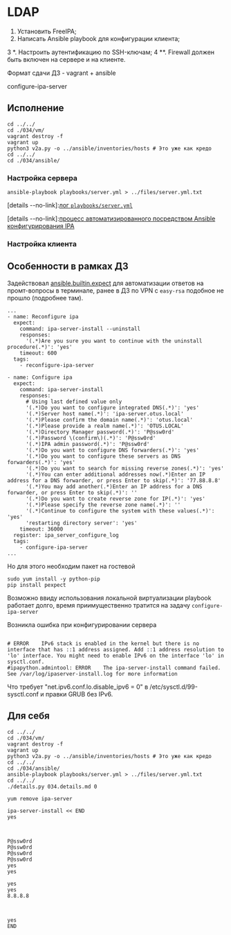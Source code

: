 # LDAP

1. Установить FreeIPA;
2. Написать Ansible playbook для конфигурации клиента;

3 *. Настроить аутентификацию по SSH-ключам;
4 **. Firewall должен быть включен на сервере и на клиенте.

Формат сдачи ДЗ - vagrant + ansible

configure-ipa-server

## Исполнение

```shell
cd ../../
cd ./034/vm/
vagrant destroy -f
vagrant up
python3 v2a.py -o ../ansible/inventories/hosts # Это уже как кредо
cd ../../
cd ./034/ansible/
```

### Настройка сервера

```shell
ansible-playbook playbooks/server.yml > ../files/server.yml.txt
```

[details --no-link]:[лог `playbooks/server.yml`](./034/files/server.yml.txt)

[details --no-link]:[процесс автоматизированного посредством Ansible конфигурирования IPA](./034/files/ipa_server_configure_log.txt)

### Настройка клиента

## Особенности в рамках ДЗ

Задействовал [ansible.builtin.expect](https://docs.ansible.com/ansible/latest/collections/ansible/builtin/expect_module.html) для автоматизации ответов на промт-вопросы в терминале, ранее в ДЗ по VPN c `easy-rsa` подобное не прошло (подробнее там).

```properties
...
- name: Reconfigure ipa
  expect:
    command: ipa-server-install --uninstall
    responses:
      '(.*)Are you sure you want to continue with the uninstall procedure(.*)': 'yes'
    timeout: 600
  tags:
    - reconfigure-ipa-server

- name: Configure ipa
  expect:
    command: ipa-server-install
    responses:
      # Using last defined value only
      '(.*)Do you want to configure integrated DNS(.*)': 'yes'
      '(.*)Server host name(.*)': 'ipa-server.otus.local'
      '(.*)Please confirm the domain name(.*)': 'otus.local'
      '(.*)Please provide a realm name(.*)': 'OTUS.LOCAL'
      '(.*)Directory Manager password(.*)': 'P@ssw0rd'
      '(.*)Password \(confirm\)(.*)': 'P@ssw0rd'
      '(.*)IPA admin password(.*)': 'P@ssw0rd'
      '(.*)Do you want to configure DNS forwarders(.*)': 'yes'
      '(.*)Do you want to configure these servers as DNS forwarders(.*)': 'yes'
      '(.*)Do you want to search for missing reverse zones(.*)': 'yes'
      '(.*)You can enter additional addresses now(.*)Enter an IP address for a DNS forwarder, or press Enter to skip(.*)': '77.88.8.8'
      '(.*)You may add another(.*)Enter an IP address for a DNS forwarder, or press Enter to skip(.*)': ''
      '(.*)Do you want to create reverse zone for IP(.*)': 'yes'
      '(.*)Please specify the reverse zone name(.*)': ''
      '(.*)Continue to configure the system with these values(.*)': 'yes'
      'restarting directory server': 'yes'
    timeout: 36000
  register: ipa_server_configure_log
  tags:
    - configure-ipa-server
...
```

Но для этого необходим пакет на гостевой 
```shell
sudo yum install -y python-pip
pip install pexpect
```

Возможно ввиду использования локальной виртуализации playbook работает долго, время приимущественно тратится на задачу `configure-ipa-server` 

Возникла ошибка при конфигурировании сервера
```text

# ERROR    IPv6 stack is enabled in the kernel but there is no interface that has ::1 address assigned. Add ::1 address resolution to 'lo' interface. You might need to enable IPv6 on the interface 'lo' in sysctl.conf.
#ipapython.admintool: ERROR    The ipa-server-install command failed. See /var/log/ipaserver-install.log for more information

```
Что требует "net.ipv6.conf.lo.disable_ipv6 = 0"  в /etc/sysctl.d/99-sysctl.conf и правки GRUB без IPv6.

## Для себя

```shell
cd ../../
cd ./034/vm/
vagrant destroy -f
vagrant up
python3 v2a.py -o ../ansible/inventories/hosts # Это уже как кредо
cd ../../
cd ./034/ansible/
ansible-playbook playbooks/server.yml > ../files/server.yml.txt
cd ../../
./details.py 034.details.md 0

```

```shell
yum remove ipa-server

ipa-server-install << END
yes



P@ssw0rd
P@ssw0rd
P@ssw0rd
P@ssw0rd
yes
yes

yes
yes
8.8.8.8



yes
END
```
